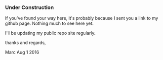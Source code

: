 ### Under Construction

If you've found your way here, it's probably because I sent you a link to my github page. Nothing much to see here yet. 

I'll be updating my public repo site regularly.

thanks and regards,

Marc
Aug 1 2016

